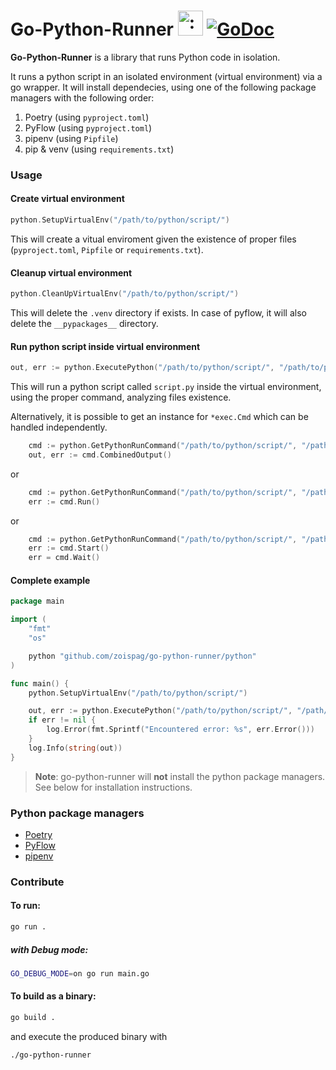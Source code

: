 # Go-Python-Runner <img src="https://user-images.githubusercontent.com/21138205/84591786-7d81fe80-ae41-11ea-9839-5ec82d809178.png" width="40" height="40" alt=":go-python-runner:" class="emoji" title=":go-python-runner:"/> [![GoDoc](https://godoc.org/github.com/zoispag/go-python-runner?status.svg)](https://godoc.org/github.com//zoispag/go-python-runner)

**Go-Python-Runner** is a library that runs Python code in isolation.

It runs a python script in an isolated environment (virtual environment) via a go wrapper.
It will install dependecies, using one of the following package managers with the following order:

1. Poetry (using `pyproject.toml`)
2. PyFlow (using `pyproject.toml`)
3. pipenv (using `Pipfile`)
4. pip & venv (using `requirements.txt`)

### Usage

#### Create virtual environment

```go
python.SetupVirtualEnv("/path/to/python/script/")
```

This will create a vitual enviroment given the existence of proper files (`pyproject.toml`, `Pipfile` or `requirements.txt`).

#### Cleanup virtual environment

```go
python.CleanUpVirtualEnv("/path/to/python/script/")
```

This will delete the `.venv` directory if exists. In case of pyflow, it will also delete the `__pypackages__` directory.

#### Run python script inside virtual environment

```go
out, err := python.ExecutePython("/path/to/python/script/", "/path/to/python/script/script.py")
```

This will run a python script called `script.py` inside the virtual environment, using the proper command, analyzing files existence.

Alternatively, it is possible to get an instance for `*exec.Cmd` which can be handled independently.

```go
	cmd := python.GetPythonRunCommand("/path/to/python/script/", "/path/to/python/script/script.py")
	out, err := cmd.CombinedOutput()
```
or
```go
	cmd := python.GetPythonRunCommand("/path/to/python/script/", "/path/to/python/script/script.py")
	err := cmd.Run()
```
or
```go
	cmd := python.GetPythonRunCommand("/path/to/python/script/", "/path/to/python/script/script.py")
	err := cmd.Start()
	err = cmd.Wait()
```

#### Complete example

```go
package main

import (
	"fmt"
	"os"

	python "github.com/zoispag/go-python-runner/python"
)

func main() {
	python.SetupVirtualEnv("/path/to/python/script/")

	out, err := python.ExecutePython("/path/to/python/script/", "/path/to/python/script/script.py")
	if err != nil {
		log.Error(fmt.Sprintf("Encountered error: %s", err.Error()))
	}
	log.Info(string(out))
}
```

> **Note**: go-python-runner will **not** install the python package managers. See below for installation instructions.

### Python package managers

- [Poetry](https://python-poetry.org/docs/#installation)
- [PyFlow](https://github.com/David-OConnor/pyflow#installation)
- [pipenv](https://pipenv-fork.readthedocs.io/en/latest/install.html)

### Contribute

#### To run:

```bash
go run .
```

##### with Debug mode:

```bash
GO_DEBUG_MODE=on go run main.go
```

#### To build as a binary:

```bash
go build .
```

and execute the produced binary with

```bash
./go-python-runner
```